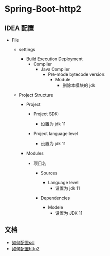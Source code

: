 # Spring-Boot-http2

## IDEA 配置

- File
    - settings
        - Build Execution Deployment
            - Compiler
                - Java Compiler
                    - Pre-mode bytecode version:
                        - Module
                            - 删除本模块的 jdk

    - Project Structure
        - Project
            - Project SDK:
                - 设置为 jdk 11
            
            - Project language level
                - 设置为 jdk 11

        - Modules
            - 项目名
                - Sources
                    - Language level
                        - 设置为 jdk 11
                
                - Dependencies
                    - Modele
                        - 设置为 JDK 11

## 文档

- [如何配置ssl](https://docs.spring.io/spring-boot/docs/current/reference/html/howto.html#howto-configure-ssl)
- [如何配置http2](https://docs.spring.io/spring-boot/docs/current/reference/html/howto.html#howto-configure-http2)
